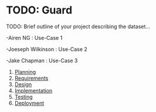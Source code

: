 # TODO: Guard

TODO: Brief outline of your project describing the dataset...

-Airen NG : Use-Case 1 

-Joeseph Wilkinson : Use-Case 2 

-Jake Chapman : Use-Case 3

1. [Planning](docs/planning.md)
2. [Requirements](docs/requirements.md)
3. [Design](docs/design.md)
4. [Implementation](docs/implementation.md)
5. [Testing](docs/testing.md)
6. [Deployment](docs/deployment.md)
